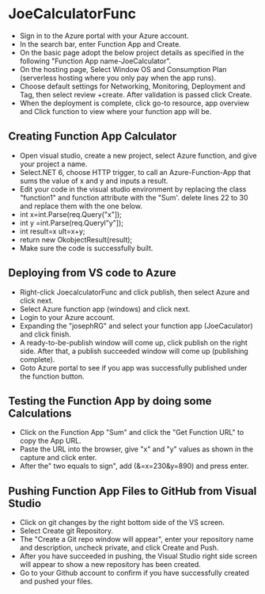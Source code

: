 # JoeCalculatorFunc  
- Sign in to the Azure portal with your Azure account.
- In the search bar, enter Function App and Create.
- On the basic page adopt the below project details as specified in the following "Function App name-JoeCalculator".
- On the hosting page, Select Window OS and Consumption Plan (serverless hosting where you only pay when the app runs).
- Choose default settings for Networking, Monitoring, Deployment and Tag, then select review +create. After validation is passed click Create.
- When the deployment is complete, click go-to resource, app overview and Click function to view where your function app will be.

## Creating Function App Calculator  
- Open visual studio, create a new project, select Azure function, and give your project a name.
- Select.NET 6, choose HTTP trigger, to call an Azure-Function-App that sums the value of x and y and inputs a result.
- Edit your code in the visual studio environment by replacing the class "function1" and function attribute with the "Sum'.
  delete lines 22 to 30 and replace them with the one below.
- int x=int.Parse(req.Query("x"]);
- int y =int.Parse(req.Queryl"y"]);
- int result=x ult=x+y;
- return new OkobjectResult(result);
- Make sure the code is successfully built.

## Deploying from VS code to Azure  
- Right-click JoecalculatorFunc and click publish, then select Azure and click next.
- Select Azure function app (windows) and click next.
- Login to your Azure account.
- Expanding the "josephRG" and select your function app (JoeCaculator) and click finish.
- A ready-to-be-publish window will come up, click publish on the right side. After that, a publish succeeded window will come up (publishing complete).
- Goto Azure portal to see if you app was successfully published under the function button.

## Testing the Function App by doing some Calculations  
- Click on the Function App "Sum" and click the "Get Function URL" to copy the App URL.
- Paste the URL into the browser, give "x" and "y" values as shown in the capture and click enter.
- After the" two equals to sign", add (&=x=230&y=890) and press enter.

## Pushing Function App Files to GitHub from Visual Studio  
- Click on git changes by the right bottom side of the VS screen.
- Select Create git Repository.
- The "Create a Git repo window will appear", enter your repository name and description, uncheck private, and click Create and Push.
- After you have succeeded in pushing, the Visual Studio right side screen will appear to show a new repository has been created.
- Go to your Github account to confirm if you have successfully created and pushed your files. 




